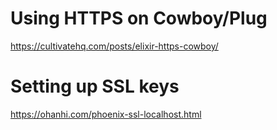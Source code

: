 

# Using HTTPS on Cowboy/Plug

https://cultivatehq.com/posts/elixir-https-cowboy/

# Setting up SSL keys

https://ohanhi.com/phoenix-ssl-localhost.html
